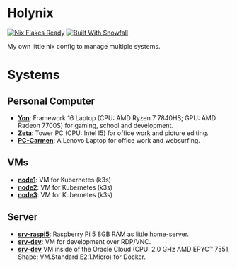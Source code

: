 # Holynix
<a href="https://nixos.wiki/wiki/Flakes" target="_blank"><img alt="Nix Flakes Ready" src="https://img.shields.io/static/v1?logo=nixos&logoColor=d8dee9&label=Nix%20Flakes&labelColor=5e81ac&message=Ready&color=d8dee9&style=for-the-badge"></a>
<a href="https://github.com/snowfallorg/lib" target="_blank"><img alt="Built With Snowfall" src="https://img.shields.io/static/v1?logoColor=d8dee9&label=Built%20With&labelColor=5e81ac&message=Snowfall&color=d8dee9&style=for-the-badge"></a>

My own little nix config to manage multiple systems.

# Systems

## Personal Computer
- **[Yon](https://github.com/Svenum/holynix/blob/main/systems/x86_64-linux/Yon/default.nix)**: Framework 16 Laptop (CPU: AMD Ryzen 7 7840HS; GPU: AMD Radeon 7700S) for gaming, school and development.
- **[Zeta](https://github.com/Svenum/holynix/blob/main/systems/x86_64-linux/Zeta/default.nix)**: Tower PC (CPU: Intel I5) for office work and picture editing.
- **[PC-Carmen](https://github.com/Svenum/holynix/blob/main/systems/x86_64-linux/PC-Carmen/default.nix)**: A Lenovo Laptop for office work and websurfing.

## VMs
- **[node1](https://github.com/Svenum/holynix/blob/main/systems/x86_64-linux/node1/default.nix)**: VM for Kubernetes (k3s)
- **[node2](https://github.com/Svenum/holynix/blob/main/systems/x86_64-linux/node2/default.nix)**: VM for Kubernetes (k3s)
- **[node3](https://github.com/Svenum/holynix/blob/main/systems/x86_64-linux/node3/default.nix)**: VM for Kubernetes (k3s)

## Server
- **[srv-raspi5](https://github.com/Svenum/holynix/blob/main/systems/aarch64-linux/srv-raspi5/default.nix)**: Raspberry Pi 5 8GB RAM as little home-server.
- **[srv-dev](https://github.com/Svenum/holynix/blob/main/systems/x86_64-linux/srv-dev/default.nix)**: VM for development over RDP/VNC.
- **[srv-dev](https://github.com/Svenum/holynix/blob/main/systems/x86_64-linux/srv-oracle/default.nix)** VM inside of the Oracle Cloud (CPU: 2.0 GHz AMD EPYC™ 7551, Shape: VM.Standard.E2.1.Micro) for Docker.
